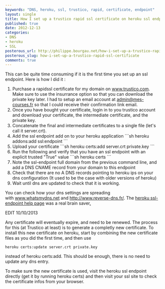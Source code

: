 ```yaml
---
keywords: "DNS, heroku, ssl, trustico, rapid, certificate, endpoint"
layout: single
title: How I set up a trustico rapid ssl certificate on heroku ssl endpoint
published: true
date: 2012-12-13
categories:
- DNS
- heroku
- SSL
posterous_url: http://philippe.bourgau.net/how-i-set-up-a-trustico-rapid-ssl-certificate
posterous_slug: how-i-set-up-a-trustico-rapid-ssl-certificate
comments: true
---
```

<p>This can be quite time consuming if it is the first time you set up an ssl endpoint. Here is how I did it :</p>
<ol><li>Purchase a rapidssl certificate for my domain on <a href="http://www.trustico.com" target="_blank">www.trustico.com</a>. Make sure to use the insurrance option so that you can download the private key later. I had to setup an email account at <a href="mailto:admin@mes-courses.fr" target="_blank">admin@mes-courses.fr</a> so that I could receive their confirmation link email.</li> <li>Once you have bought your certificate, login in to you trustico account and download your certificate, the intermediate certificate, and the private key.</li><li>Concatenate the final and intermediate certificates to a single file (let&#39;s call it server.crt).</li> <li>Add the ssl endpoint add on to your heroku application
```sh
heroku addons:add ssl:endpoint
```
</li><li>Upload your certificate
```sh
heroku certs:add server.crt private.key
```
</li><li>Run the following and verify that you have an ssl endpoint with an explicit trusted &quot;True&quot; value
```sh
heroku certs
```
</li><li>Note the ssl-endpoint full domain from the previous command line, and add a DNS CNAME record from your domain to this endpoint</li>
<li>Check that there are no A DNS records pointing to heroku ips on your dns configuration (It used to be the case with older versions of heroku)</li>
<li>Wait until dns are updated to check that it is working.</li>
</ol>
<p> You can check how your dns settings are spreading with <a href="http://www.whatsmydns.net/" target="_blank">www.whatsmydns.net</a> and <a href="http://www.reverse-dns.fr/">http://www.reverse-dns.fr/</a>. The <a href="https://devcenter.heroku.com/articles/ssl-endpoint">heroku ssl-endpoint help page</a> was a real brain saver<a href="https://devcenter.heroku.com/articles/ssl-endpoint">.</a></p>



EDIT 10/10/2013

Any certificate will eventually expire, and need to be renewed. The process for this (at Trustico at least) is to generate a completly new certificate. To install this new certificate on heroku, start by combining the new certificate files as you did the first time, and then use

```
heroku certs:update server.crt private.key
```

instead of heroku certs:add. This should be enough, there is no need to update any dns entry.

To make sure the new certificate is used, visit the heroku ssl endpoint directly (get it by running heroku certs) and then visit your ssl site to check the certificate infos from your browser.
